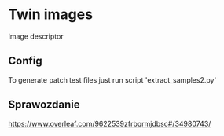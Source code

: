 # Twin images
Image descriptor

## Config
To generate patch test files just run script 'extract_samples2.py'


## Sprawozdanie
https://www.overleaf.com/9622539zfrbqrmjdbsc#/34980743/